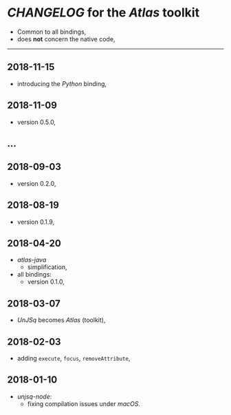 # *CHANGELOG* for the *Atlas* toolkit

- Common to all bindings,
- does **not** concern the native code,

---

## 2018-11-15

- introducing the *Python* binding,

## 2018-11-09

- version 0.5.0,

## …

## 2018-09-03

- version 0.2.0,

## 2018-08-19

- version  0.1.9,

## 2018-04-20

- *atlas-java*
  - simplification,
- all bindings:
  - version  0.1.0,

## 2018-03-07

- _UnJSq_ becomes _Atlas_ (toolkit),

## 2018-02-03

- adding `execute`, `focus`, `removeAttribute`,

## 2018-01-10

- *unjsq-node*:
    - fixing compilation issues under *macOS*.